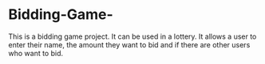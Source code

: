 # Bidding-Game-
This is a bidding game project. It can be used in a lottery.
It allows a user to enter their name, the amount they want to bid and if there are other users who want to bid.
